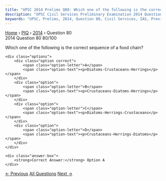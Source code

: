 ```yaml
---
title: "UPSC 2014 Prelims Q80: Which one of the following is the correct sequence of a food..."
description: "UPSC Civil Services Preliminary Examination 2014 Question 80 with options and answer"
keywords: "UPSC, Prelims, 2014, Question 80, Civil Services, IAS, Previous Year Questions"
---
```


<nav class="breadcrumb">
    <a href="../../">Home</a>
    <span>›</span>
    <a href="../">PIQ</a>
    <span>›</span>
    <a href="./">2014</a>
    <span>›</span>
    <span>Question 80</span>
</nav>

<div class="question-header">
    <div class="question-meta">
        <span class="year-badge">2014</span>
        <span class="question-number">Question 80</span>
        <span class="progress">80/100</span>
    </div>
    <div class="progress-bar">
        <div class="progress-fill" style="width: 80.0%"></div>
    </div>
</div>

<div class="question-content">
    <div class="question-text">
        <p>Which one of the following is the correct sequence of a food chain?</p>
    </div>
    
    <div class="options">
        <div class="option correct">
            <span class="option-letter">A</span>
            <span class="option-text"><p>Diatoms-Crustaceans-Herrings</p></span>
        </div>
        <div class="option">
            <span class="option-letter">B</span>
            <span class="option-text"><p>Crustaceans-Diatoms-Herrings</p></span>
        </div>
        <div class="option">
            <span class="option-letter">C</span>
            <span class="option-text"><p>Diatoms-Herrings-Crustaceans</p></span>
        </div>
        <div class="option">
            <span class="option-letter">D</span>
            <span class="option-text"><p>Crustaceans-Herrings-Diatoms</p></span>
        </div>
    </div>

    <div class="answer-box">
        <strong>Correct Answer:</strong> Option A
    </div>
</div>

<div class="question-nav">
    <a href="../q079-consider-the-following-statements-regarding-earth/" class="nav-btn prev">← Previous</a>
    <a href="../" class="nav-btn center">All Questions</a>
    <a href="../q081-the-partition-of-bengal-made-by-lord-curzon-in-190/" class="nav-btn next">Next →</a>
</div>
